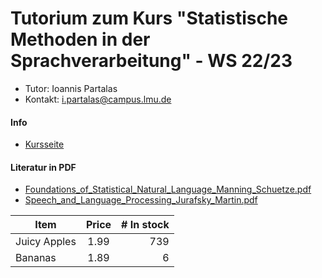 # Tutorium zum Kurs "Statistische Methoden in der Sprachverarbeitung" - WS 22/23

* Tutor: Ioannis Partalas
* Kontakt: i.partalas@campus.lmu.de

#### Info
* [Kursseite](https://www.cis.uni-muenchen.de/~schmid/lehre/StatNLP/)


#### Literatur in PDF
* [Foundations_of_Statistical_Natural_Language_Manning_Schuetze.pdf](https://github.com/i-partalas/Tutorium-zum-Kurs-Statistische-Methoden-in-der-Sprachverarbeitung-WS22-23/blob/main/Foundations_of_Statistical_Natural_Language_Manning_Schuetze.pdf)
* [Speech_and_Language_Processing_Jurafsky_Martin.pdf](https://github.com/i-partalas/Tutorium-zum-Kurs-Statistische-Methoden-in-der-Sprachverarbeitung-WS22-23/blob/main/Speech_and_Language_Processing_Jurafsky_Martin.pdf)





| Item         | Price | # In stock |
|--------------|:-----:|-----------:|
| Juicy Apples |  1.99 |        739 |
| Bananas      |  1.89 |          6 |

